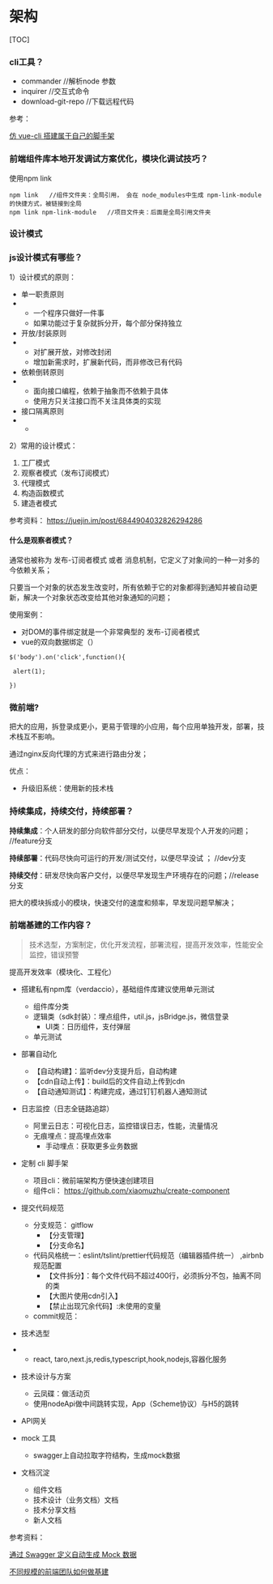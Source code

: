 # 架构



[TOC]

### cli工具？

- commander  //解析node 参数
- inquirer   //交互式命令
- download-git-repo   //下载远程代码 



参考：

[仿 vue-cli 搭建属于自己的脚手架]( https://juejin.cn/post/6844903807919325192#heading-14)





### 前端组件库本地开发调试方案优化，模块化调试技巧？  

使用npm link

```
npm link   //组件文件夹：全局引用， 会在 node_modules中生成 npm-link-module的快捷方式，被链接到全局
npm link npm-link-module   //项目文件夹：后面是全局引用文件夹
```



### 设计模式



### js设计模式有哪些？

1）设计模式的原则：

- 单一职责原则
- - 一个程序只做好一件事
  - 如果功能过于复杂就拆分开，每个部分保持独立
- 开放/封装原则
- - 对扩展开放，对修改封闭
  - 增加新需求时，扩展新代码，而非修改已有代码
- 依赖倒转原则
- - 面向接口编程，依赖于抽象而不依赖于具体
  - 使用方只关注接口而不关注具体类的实现
- 接口隔离原则
- - 



2）常用的设计模式：

1. 工厂模式
2. 观察者模式（发布订阅模式）
3. 代理模式
4. 构造函数模式
5. 建造者模式



参考资料： https://juejin.im/post/6844904032826294286



#### 什么是观察者模式？

通常也被称为 发布-订阅者模式 或者 消息机制，它定义了对象间的一种一对多的今依赖关系；

只要当一个对象的状态发生改变时，所有依赖于它的对象都得到通知并被自动更新，解决一个对象状态改变给其他对象通知的问题；

使用案例：

- 对DOM的事件绑定就是一个非常典型的 发布-订阅者模式
- vue的双向数据绑定（）

```
$('body').on('click',function(){

 alert(1);

})
```





### 微前端?

把大的应用，拆登录成更小，更易于管理的小应用，每个应用单独开发，部署，技术栈互不影响。

通过nginx反向代理的方式来进行路由分发；

优点：

- 升级旧系统：使用新的技术栈



### 持续集成，持续交付，持续部署？

**持续集成**：个人研发的部分向软件部分交付，以便尽早发现个人开发的问题；  //feature分支

**持续部署**：代码尽快向可运行的开发/测试交付，以便尽早没试 ；  //dev分支

**持续交付**：研发尽快向客户交付，以便尽早发现生产环境存在的问题；//release分支

把大的模块拆成小的模块，快速交付的速度和频率，早发现问题早解决；





### 前端基建的工作内容？

> 技术选型，方案制定，优化开发流程，部署流程，提高开发效率，性能安全监控，错误预警



提高开发效率（模块化、工程化）

- 搭建私有npm库（verdaccio），基础组件库建议使用单元测试

  - 组件库分类
  - 逻辑类（sdk封装）：埋点组件，util.js，jsBridge.js，微信登录
    - UI类：日历组件，支付弹层
  - 单元测试
- 部署自动化

  - 【自动构建】：监听dev分支提升后，自动构建
  - 【cdn自动上传】：build后的文件自动上传到cdn
  - 【自动通知测试】：构建完成，通过钉钉机器人通知测试
- 日志监控（日志全链路追踪）

  - 阿里云日志：可视化日志，监控错误日志，性能，流量情况
  - 无痕埋点：提高埋点效率
    - 手动埋点：获取更多业务数据
- 定制 cli 脚手架

  - 项目cli：微前端架构方便快速创建项目 
  - 组件cli： https://github.com/xiaomuzhu/create-component
- 提交代码规范

  - 分支规范： gitflow
    - 【分支管理】
    - 【分支命名】
  - 代码风格统一：eslint/tslint/prettier代码规范（编辑器插件统一） ,airbnb规范配置
    - 【文件拆分】：每个文件代码不超过400行，必须拆分不包，抽离不同的类
    - 【大图片使用cdn引入】
    - 【禁止出现冗余代码】:未使用的变量
  - commit规范：
- 技术选型
- - react, taro,next.js,redis,typescript,hook,nodejs,容器化服务
- 技术设计与方案

  - 云凤碟：做活动页
  - 使用nodeApi做中间跳转实现，App（Scheme协议）与H5的跳转
- API网关
- mock 工具

  - swagger上自动拉取字符结构，生成mock数据
- 文档沉淀
  - 组件文档
  - 技术设计（业务文档）文档
  - 技术分享文档
  - 新人文档



参考资料：

[通过 Swagger 定义自动生成 Mock 数据](https://segmentfault.com/a/1190000020483339)

[不同规模的前端团队如何做基建](https://zhuanlan.zhihu.com/p/110119309)





